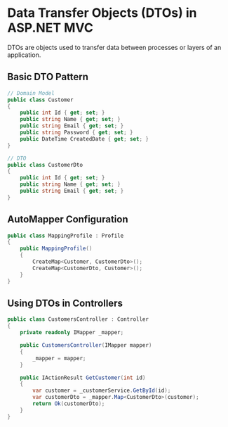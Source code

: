 # Data Transfer Objects (DTOs) in ASP.NET MVC

DTOs are objects used to transfer data between processes or layers of an application.

## Basic DTO Pattern

```csharp
// Domain Model
public class Customer
{
    public int Id { get; set; }
    public string Name { get; set; }
    public string Email { get; set; }
    public string Password { get; set; }
    public DateTime CreatedDate { get; set; }
}

// DTO
public class CustomerDto
{
    public int Id { get; set; }
    public string Name { get; set; }
    public string Email { get; set; }
}
```

## AutoMapper Configuration

```csharp
public class MappingProfile : Profile
{
    public MappingProfile()
    {
        CreateMap<Customer, CustomerDto>();
        CreateMap<CustomerDto, Customer>();
    }
}
```

## Using DTOs in Controllers

```csharp
public class CustomersController : Controller
{
    private readonly IMapper _mapper;

    public CustomersController(IMapper mapper)
    {
        _mapper = mapper;
    }

    public IActionResult GetCustomer(int id)
    {
        var customer = _customerService.GetById(id);
        var customerDto = _mapper.Map<CustomerDto>(customer);
        return Ok(customerDto);
    }
}
```
